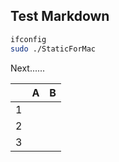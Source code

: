 ## Test Markdown

```bash
ifconfig
sudo ./StaticForMac
```
Next......

|      | A    | B    |
| ---- | ---- | ---- |
| 1    |      |      |
| 2    |      |      |
| 3    |      |      |

